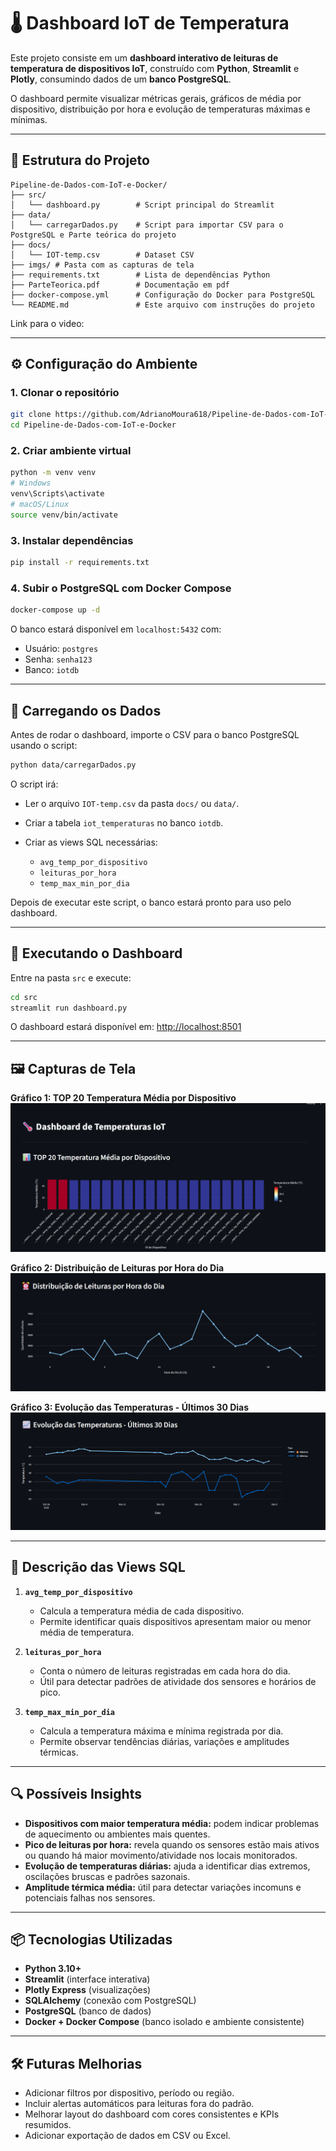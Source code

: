 # 🌡️ Dashboard IoT de Temperatura

Este projeto consiste em um **dashboard interativo de leituras de temperatura de dispositivos IoT**, construído com **Python**, **Streamlit** e **Plotly**, consumindo dados de um **banco PostgreSQL**.  

O dashboard permite visualizar métricas gerais, gráficos de média por dispositivo, distribuição por hora e evolução de temperaturas máximas e mínimas.

---

## 📂 Estrutura do Projeto

```
Pipeline-de-Dados-com-IoT-e-Docker/
├── src/
│   └── dashboard.py        # Script principal do Streamlit
├── data/
│   └── carregarDados.py    # Script para importar CSV para o PostgreSQL e Parte teórica do projeto
├── docs/
│   └── IOT-temp.csv        # Dataset CSV
├── imgs/ # Pasta com as capturas de tela
├── requirements.txt        # Lista de dependências Python
├── ParteTeorica.pdf        # Documentação em pdf
├── docker-compose.yml      # Configuração do Docker para PostgreSQL
└── README.md               # Este arquivo com instruções do projeto
```

Link para o video: 

---

## ⚙️ Configuração do Ambiente

### 1. Clonar o repositório
```bash
git clone https://github.com/AdrianoMoura618/Pipeline-de-Dados-com-IoT-e-Docker.git
cd Pipeline-de-Dados-com-IoT-e-Docker
````

### 2. Criar ambiente virtual

```bash
python -m venv venv
# Windows
venv\Scripts\activate
# macOS/Linux
source venv/bin/activate
```

### 3. Instalar dependências

```bash
pip install -r requirements.txt
```

### 4. Subir o PostgreSQL com Docker Compose

```bash
docker-compose up -d
```

O banco estará disponível em `localhost:5432` com:

* Usuário: `postgres`
* Senha: `senha123`
* Banco: `iotdb`

---

## 🚀 Carregando os Dados

Antes de rodar o dashboard, importe o CSV para o banco PostgreSQL usando o script:

```bash
python data/carregarDados.py
```

O script irá:

* Ler o arquivo `IOT-temp.csv` da pasta `docs/` ou `data/`.
* Criar a tabela `iot_temperaturas` no banco `iotdb`.
* Criar as views SQL necessárias:

  * `avg_temp_por_dispositivo`
  * `leituras_por_hora`
  * `temp_max_min_por_dia`

Depois de executar este script, o banco estará pronto para uso pelo dashboard.

---

## 🚀 Executando o Dashboard

Entre na pasta `src` e execute:

```bash
cd src
streamlit run dashboard.py
```

O dashboard estará disponível em:
[http://localhost:8501](http://localhost:8501)

---

## 🖼️ Capturas de Tela

**Gráfico 1: TOP 20 Temperatura Média por Dispositivo**
![Top 20 Temperatura Média](imgs/TemperaturaMedia.png)

**Gráfico 2: Distribuição de Leituras por Hora do Dia**
![Distribuição por Hora](imgs/DistribuicaoPorHora.png)

**Gráfico 3: Evolução das Temperaturas - Últimos 30 Dias**
![Temperaturas Máximas e Mínimas](imgs/Evolucao30Dias.png)

---

## 📝 Descrição das Views SQL

1. **`avg_temp_por_dispositivo`**

   * Calcula a temperatura média de cada dispositivo.
   * Permite identificar quais dispositivos apresentam maior ou menor média de temperatura.

2. **`leituras_por_hora`**

   * Conta o número de leituras registradas em cada hora do dia.
   * Útil para detectar padrões de atividade dos sensores e horários de pico.

3. **`temp_max_min_por_dia`**

   * Calcula a temperatura máxima e mínima registrada por dia.
   * Permite observar tendências diárias, variações e amplitudes térmicas.

---

## 🔍 Possíveis Insights

* **Dispositivos com maior temperatura média:** podem indicar problemas de aquecimento ou ambientes mais quentes.
* **Pico de leituras por hora:** revela quando os sensores estão mais ativos ou quando há maior movimento/atividade nos locais monitorados.
* **Evolução de temperaturas diárias:** ajuda a identificar dias extremos, oscilações bruscas e padrões sazonais.
* **Amplitude térmica média:** útil para detectar variações incomuns e potenciais falhas nos sensores.

---

## 📦 Tecnologias Utilizadas

* **Python 3.10+**
* **Streamlit** (interface interativa)
* **Plotly Express** (visualizações)
* **SQLAlchemy** (conexão com PostgreSQL)
* **PostgreSQL** (banco de dados)
* **Docker + Docker Compose** (banco isolado e ambiente consistente)

---

## 🛠️ Futuras Melhorias

* Adicionar filtros por dispositivo, período ou região.
* Incluir alertas automáticos para leituras fora do padrão.
* Melhorar layout do dashboard com cores consistentes e KPIs resumidos.
* Adicionar exportação de dados em CSV ou Excel.
